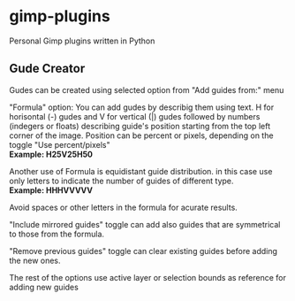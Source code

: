 # gimp-plugins
Personal Gimp plugins written in Python

<h2>Gude Creator</h2>

Gudes can be created using selected option from "Add guides from:" menu

"Formula" option:
You can add gudes by describig them using text.
H for horisontal (-) gudes and V for vertical (|) gudes followed by numbers (indegers or floats) describing guide's position starting from the top left corner of the image. Position can be percent or pixels, depending on the toggle "Use percent/pixels"</br>
<b>Example: H25V25H50</b>

Another use of Formula is equidistant guide distribution.
in this case use only letters to indicate the number of guides of different type.</br>
<b>Example: HHHVVVVV</b>

Avoid spaces or other letters in the formula for acurate results.

"Include mirrored guides" toggle can add also guides that are symmetrical to those from the formula.

"Remove previous guides" toggle can clear existing guides before adding the new ones.

The rest of the options use active layer or selection bounds as reference for adding new guides
